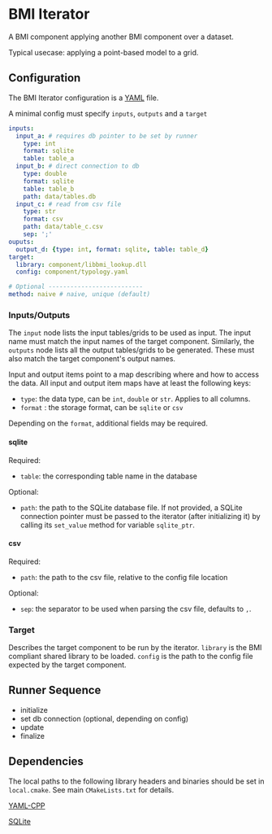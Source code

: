 # BMI Iterator

A BMI component applying another BMI component over a dataset.

Typical usecase: applying a point-based model to a grid.

## Configuration

The BMI Iterator configuration is a [YAML](https://yaml.org/) file.

A minimal config must specify `inputs`, `outputs` and a `target`

```yaml
inputs:
  input_a: # requires db pointer to be set by runner
    type: int
    format: sqlite
    table: table_a
  input_b: # direct connection to db
    type: double
    format: sqlite
    table: table_b
    path: data/tables.db
  input_c: # read from csv file
    type: str
    format: csv
    path: data/table_c.csv
    sep: ';'
ouputs:
  output_d: {type: int, format: sqlite, table: table_d}
target:
  library: component/libbmi_lookup.dll
  config: component/typology.yaml

# Optional --------------------------
method: naive # naive, unique (default)
```

### Inputs/Outputs

The `input` node lists the input tables/grids to be used as input. The input name must match the input names of the target component. Similarly, the `outputs` node lists all the output tables/grids to be generated. These must also match the target component's output names.

Input and output items point to a map describing where and how to access the data. All input and output item maps have at least the following keys:

- `type`: the data type, can be `int`, `double` or `str`. Applies to all columns.
- `format` : the storage format, can be `sqlite` or `csv`

Depending on the `format`,  additional fields may be required.

#### sqlite

Required:

- `table`: the corresponding table name in the database

Optional:

- `path`: the path to the SQLite database file. If not provided, a SQLite connection pointer must be passed to the iterator (after initializing it) by calling its `set_value` method for variable `sqlite_ptr`.

#### csv

Required:

- `path`: the path to the csv file, relative to the config file location

Optional:

- `sep`: the separator to be used when parsing the csv file, defaults to `,`.


### Target

Describes the target component to be run by the iterator. `library` is the BMI compliant shared library to be loaded. `config` is the path to the config file expected by the target component.

## Runner Sequence

- initialize
- set db connection (optional, depending on config)
- update
- finalize

## Dependencies

The local paths to the following library headers and binaries should be set in `local.cmake`. See main `CMakeLists.txt` for details.

[YAML-CPP](https://github.com/jbeder/yaml-cpp/releases)

[SQLite](https://www.sqlite.org/download.html)

